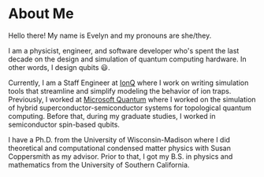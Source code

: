 # About Me

Hello there! My name is Evelyn and my pronouns are she/they.

I am a physicist, engineer, and software developer who's spent the last decade on the design and simulation of quantum computing hardware. In other words, I design qubits 😃.

Currently, I am a Staff Engineer at [IonQ](https://ionq.com/) where I work on writing simulation tools that streamline and simplify modeling the behavior of ion traps. Previously, I worked at [Microsoft Quantum](https://www.microsoft.com/en-us/research/research-area/quantum-computing) where I worked on the simulation of hybrid superconductor-semiconductor systems for topological quantum computing. Before that, during my graduate studies, I worked in semiconductor spin-based qubits.

I have a Ph.D. from the University of Wisconsin-Madison where I did theoretical and computational condensed matter physics with Susan Coppersmith as my advisor. Prior to that, I got my B.S. in physics and mathematics from the University of Southern California.

